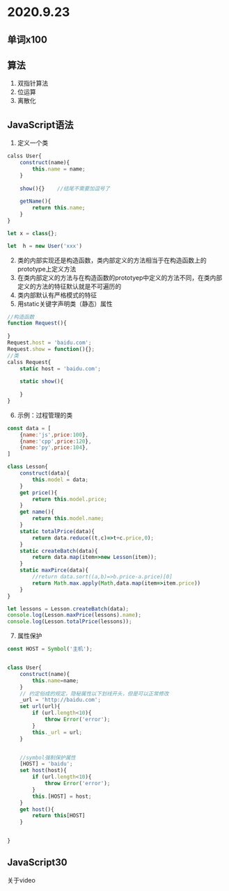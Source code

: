 # 2020.9.23

## 单词x100

## 算法

1. 双指针算法
2. 位运算
3. 离散化

## JavaScript语法

1. 定义一个类

```js
calss User{
    construct(name){
        this.name = name;
    }
    
    show(){}	//结尾不需要加逗号了
    
    getName(){
        return this.name;
    }
}

let x = class{};

let  h = new User('xxx')
```

2. 类的内部实现还是构造函数，类内部定义的方法相当于在构造函数上的prototype上定义方法
3. 在类内部定义的方法与在构造函数的prototyep中定义的方法不同，在类内部定义的方法的特征默认就是不可遍历的
4. 类内部默认有严格模式的特征 
5. 用static关键字声明类（静态）属性

```js
//构造函数
function Request(){
    
}
Request.host = 'baidu.com';
Request.show = function(){};
//类
calss Request{
    static host = 'baidu.com';
    
    static show(){
        
    }
}
```

6. 示例：过程管理的类

```js
const data = [
    {name:'js',price:100},
    {name:'cpp',price:120},
    {name:'py',price:104},
]

class Lesson{
    construct(data){
        this.model = data;
    }
    get price(){
        return this.model.price;
    }
    get name(){
        return this.model.name;
    }
    static totalPrice(data){
        return data.reduce((t,c)=>t+c.price,0);
    }
    static createBatch(data){
        return data.map(item=>new Lesson(item));
    }
   	static maxPirce(data){
		//return data.sort((a,b)=>b.price-a.price)[0]
        return Math.max.apply(Math,data.map(item=>item.price))
    }
}

let lessons = Lesson.createBatch(data);
console.log(Lesson.maxPrice(lessons).name);
console.log(Lesson.totalPrice(lessons)); 
```

7. 属性保护

```js
const HOST = Symbol('主机');


class User{
    construct(name){
        this.name=name;
    }
    // 约定俗成的规定，隐秘属性以下划线开头，但是可以正常修改
    _url = 'http://baidu.com';
	set url(url){
        if (url.length<10){
            throw Error('error');
        }
        this._url = url;
    }


	//symbol强制保护属性
	[HOST] = 'baidu';
	set host(host){
        if (url.length<10){
            throw Error('error');
        }
        this.[HOST] = host;
    }
	get host(){
        return this[HOST]
    }


}
```

## JavaScript30

关于video

